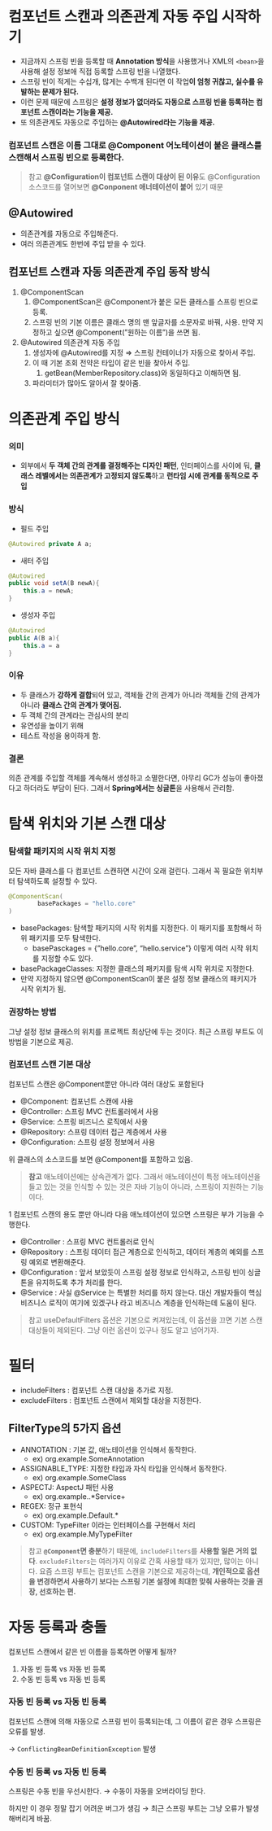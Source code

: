 # 컴포넌트 스캔과 의존관계 자동 주입 시작하기

- 지금까지 스프링 빈을 등록할 때 **Annotation 방식**을 사용했거나 XML의 `<bean>`을 사용해 설정 정보애 직접 등록할 스프링 빈을 나열했다.
- 스프링 빈이 적게는 수십개, 많게는 수백개 된다면 이 작업**이 엄청 귀찮고, 실수를 유발하는 문제가 된다.**
- 이런 문제 때문에 스프링은 **설정 정보가 없더라도 자동으로 스프링 빈을 등록하는 컴포넌트 스캔이라는 기능을 제공.**
- 또 의존관계도 자동으로 주입하는 **@Autowired라는 기능을 제공.**

### 컴포넌트 스캔은 이름 그대로 @Component 어노테이션이 붙은 클래스를 스캔해서 스프링 빈으로 등록한다.

> 참고
**@Configuration이 컴포넌트 스캔이 대상이 된 이유**도 @Configuration 소스코드를 열어보면 **@Conponent 애너테이션이 붙어** 있기 때문
>

## @Autowired

- 의존관계를 자동으로 주입해준다.
- 여러 의존관계도 한번에 주입 받을 수 있다.

## 컴포넌트 스캔과 자동 의존관계 주입 동작 방식

1. @ComponentScan
    1. @ComponentScan은 @Component가 붙은 모든 클래스를 스프링 빈으로 등록.
    2. 스프링 빈의 기본 이름은 클래스 명의 맨 앞글자를 소문자로 바꿔, 사용. 만약 지정하고 싶으면 @Component(”원하는 이름”)을 쓰면 됨.
2. @Autowired 의존관계 자동 주입
    1. 생성자에 @Autowired를 지정 ⇒ 스프링 컨테이너가 자동으로 찾아서 주입.
    2. 이 때 기본 조회 전약은 타입이 같은 빈을 찾아서 주입.
        1. getBean(MemberRepository.class)와 동일하다고 이해하면 됨.
    3. 파라미터가 많아도 알아서 잘 찾아줌.


# 의존관계 주입 방식

### 의미

- 외부에서 **두 객체 간의 관계를 결정해주는 디자인 패턴**, 인터페이스를 사이에 둬, **클래스 레벨에서는 의존관계가 고정되지 않도록**하고 **런타임 시에 관계를 동적으로 주입**

### 방식

- 필드 주입

```java
@Autowired private A a;
```

- 새터 주입

```java
@Autowired
public void setA(B newA){
	this.a = newA;
}
```

- 생성자 주입

```java
@Autowired
public A(B a){
	this.a = a
}
```

### 이유

- 두 클래스가 **강하게 결합**되어 있고, 객체들 간의 관계가 아니라 객체들 간의 관계가 아니라 **클래스 간의 관계가 맺어짐.**
- 두 객체 간의 관계라는 관심사의 분리
- 유연성을 높이기 위해
- 테스트 작성을 용이하게 함.

### 결론

의존 관계를 주입할 객체를 계속해서 생성하고 소멸한다면, 아무리 GC가 성능이 좋아졌다고 하더라도 부담이 된다. 그래서 **Spring에서는 싱글톤**을 사용해서 관리함.

# 탐색 위치와 기본 스캔 대상

### 탐색할 패키지의 시작 위치 지정

모든 자바 클래스를 다 컴포넌트 스캔하면 시간이 오래 걸린다. 그래서 꼭 필요한 위치부터 탐색하도록 설정할 수 있다.

```java
@ComponentScan(
		basePackages = "hello.core"
)
```

- basePackages: 탐색할 패키지의 시작 위치를 지정한다. 이 패키지를 포함해서 하위 패키지를 모두 탐색한다.
    - basePasckages = {”hello.core”, “hello.service”} 이렇게 여러 시작 위치를 지정할 수도 있다.
- basePackageClasses: 지정한 클래스의 패키지를 탐색 시작 위치로 지정한다.
- 만약 지정하지 않으면 @ComponentScan이 붙은 설정 정보 클래스의 패키지가 시작 위치가 됨.

### 권장하는 방법

그냥 설정 정보 클래스의 위치를 프로젝트 최상단에 두는 것이다. 최근 스프링 부트도 이 방법을 기본으로 제공.

### 컴포넌트 스캔 기본 대상

컴포넌트 스캔은 @Component뿐만 아니라 여러 대상도 포함된다

- @Component: 컴포넌트 스캔에 사용
- @Controller: 스프링 MVC 컨트롤러에서 사용
- @Service: 스프링 비즈니스 로직에서 사용
- @Repository: 스프링 데이터 접근 계층에서 사용
- @Configuration: 스프링 설정 정보에서 사용

위 클래스의 소스코드를 보면 @Component를 포함하고 있음.

> **참고**
애노테이션에는 상속관계가 없다. 그래서 애노테이션이 특정 애노테이션을 들고 있는 것을 인식할 수 있는 것은 자바 기능이 아니라, 스프링이 지원하는 기능이다.
>

1 컴포넌트 스캔의 용도 뿐만 아니라 다음 애노테이션이 있으면 스프링은 부가 기능을 수행한다.

- @Controller : 스프링 MVC 컨트롤러로 인식
- @Repository : 스프링 데이터 접근 계층으로 인식하고, 데이터 계층의 예외를 스프링 예외로 변환해준다.
- @Configuration : 앞서 보았듯이 스프링 설정 정보로 인식하고, 스프링 빈이 싱글톤을 유지하도록 추가 처리를 한다.
- @Service : 사실 @Service 는 특별한 처리를 하지 않는다. 대신 개발자들이 핵심 비즈니스 로직이 여기에 있겠구나 라고 비즈니스 계층을 인식하는데 도움이 된다.

> 참고
useDefaultFilters 옵션은 기본으로 켜져있는데, 이 옵션을 끄면 기본 스캔 대상들이 제외된다.
그냥 이런 옵션이 있구나 정도 알고 넘어가자.
>

# 필터

- includeFilters : 컴포넌트 스캔 대상을 추가로 지정.
- excludeFilters : 컴포넌트 스캔에서 제외할 대상을 지정한다.

## FilterType의 5가지 옵션

- ANNOTATION : 기본 값, 애노테이션을 인식해서 동작한다.
    - ex) org.example.SomeAnnotation
- ASSIGNABLE_TYPE: 지정한 타입과 자식 타입을 인식해서 동작한다.
    - ex) org.example.SomeClass
- ASPECTJ: AspectJ 패턴 사용
    - ex) org.example..*Service+
- REGEX: 정규 표현식
    - ex) org\.example\.Default.*
- CUSTOM: TypeFilter 이라는 인터페이스를 구현해서 처리
    - ex) org.example.MyTypeFilter

> 참고
**`@Component`면 충분**하기 때문에, `includeFilters`를 **사용할 일은 거의 없다**.
`excludeFilters`는 여러가지 이유로 간혹 사용할 때가 있지만, 많이는 아니다.
요즘 스프링 부트는 컴포넌트 스캔을 기본으로 제공하는데, **개인적으로 옵션을 변경하면서 사용하기 보다는 스프링 기본 설정에 최대한 맞춰 사용하는 것을 권장, 선호하는 편.**
>

# 자동 등록과 충돌

컴포넌트 스캔에서 같은 빈 이름을 등록하면 어떻게 될까?

1. 자동 빈 등록 vs 자동 빈 등록
2. 수동 빈 등록 vs 자동 빈 등록

### 자동 빈 등록 vs 자동 빈 등록

컴포넌트 스캔에 의해 자동으로 스프링 빈이 등록되는데, 그 이름이 같은 경우 스프링은 오류를 발생.

→ `ConflictingBeanDefinitionException` 발생

### 수동 빈 등록 vs 자동 빈 등록

스프링은 수동 빈을 우선시한다. → 수동이 자동을 오버라이딩 한다.

하지만 이 경우 정말 잡기 어려운 버그가 생김 → 최근 스프링 부트는 그냥 오류가 발생해버리게 바꿈.
